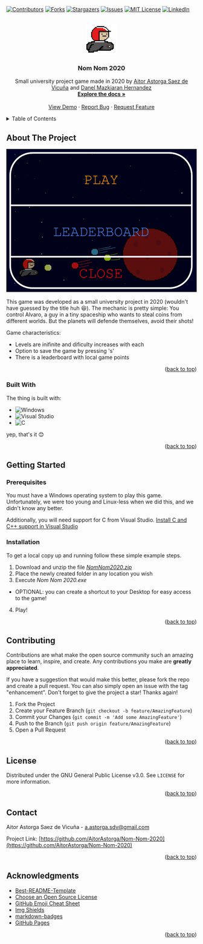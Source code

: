 <!-- Improved compatibility of back to top link: See: https://github.com/othneildrew/Best-README-Template/pull/73 -->
<a name="readme-top"></a>
<!--
*** Thanks for checking out the Best-README-Template. If you have a suggestion
*** that would make this better, please fork the repo and create a pull request
*** or simply open an issue with the tag "enhancement".
*** Don't forget to give the project a star!
*** Thanks again! Now go create something AMAZING! :D
-->



<!-- PROJECT SHIELDS -->
<!--
*** I'm using markdown "reference style" links for readability.
*** Reference links are enclosed in brackets [ ] instead of parentheses ( ).
*** See the bottom of this document for the declaration of the reference variables
*** for contributors-url, forks-url, etc. This is an optional, concise syntax you may use.
*** https://www.markdownguide.org/basic-syntax/#reference-style-links
-->
[![Contributors][contributors-shield]][contributors-url]
[![Forks][forks-shield]][forks-url]
[![Stargazers][stars-shield]][stars-url]
[![Issues][issues-shield]][issues-url]
[![MIT License][license-shield]][license-url]
[![LinkedIn][linkedin-shield]][linkedin-url]



<!-- PROJECT LOGO -->
<br />
<div align="center">
  <a href="https://github.com/AitorAstorga/Nom-Nom-2020">
    <img src="NomNom2020/img/alvaro1.bmp" alt="Logo" width="80" height="80">
  </a>

  <h3 align="center">Nom Nom 2020</h3>

  <p align="center">
    Small university project game made in 2020 by <a href="https://github.com/AitorAstorga">Aitor Astorga Saez de Vicuña</a> and <a href="https://github.com/">Danel Mazkiaran Hernandez</a>
    <br />
    <a href="https://github.com/AitorAstorga/Nom-Nom-2020"><strong>Explore the docs »</strong></a>
    <br />
    <br />
    <a href="https://github.com/AitorAstorga/Nom-Nom-2020">View Demo</a>
    ·
    <a href="https://github.com/AitorAstorga/Nom-Nom-2020/issues">Report Bug</a>
    ·
    <a href="https://github.com/AitorAstorga/Nom-Nom-2020/issues">Request Feature</a>
  </p>
</div>



<!-- TABLE OF CONTENTS -->
<details>
  <summary>Table of Contents</summary>
  <ol>
    <li>
      <a href="#about-the-project">About The Project</a>
      <ul>
        <li><a href="#built-with">Built With</a></li>
      </ul>
    </li>
    <li>
      <a href="#getting-started">Getting Started</a>
      <ul>
        <li><a href="#prerequisites">Prerequisites</a></li>
        <li><a href="#installation">Installation</a></li>
      </ul>
    </li>
    <li><a href="#usage">Usage</a></li>
    <li><a href="#contributing">Contributing</a></li>
    <li><a href="#license">License</a></li>
    <li><a href="#contact">Contact</a></li>
    <li><a href="#acknowledgments">Acknowledgments</a></li>
  </ol>
</details>



<!-- ABOUT THE PROJECT -->
## About The Project

![Product Name Screen Shot][product-screenshot]

This game was developed as a small university project in 2020 (wouldn't have guessed by the title huh :satisfied:). The mechanic is pretty simple: You control Alvaro, a guy in a tiny spaceship who wants to steal coins from different worlds. But the planets will defende themselves, avoid their shots!

Game characteristics:
* Levels are inifinite and dificulty increases with each
* Option to save the game by pressing 's'
* There is a leaderboard with local game points

<p align="right">(<a href="#readme-top">back to top</a>)</p>



### Built With

The thing is built with:

* ![Windows](https://img.shields.io/badge/Windows-0078D6?style=for-the-badge&logo=windows&logoColor=white)
* ![Visual Studio](https://img.shields.io/badge/Visual%20Studio-5C2D91.svg?style=for-the-badge&logo=visual-studio&logoColor=white)
* ![C](https://img.shields.io/badge/c-%2300599C.svg?style=for-the-badge&logo=c&logoColor=white)

yep, that's it :blush:

<p align="right">(<a href="#readme-top">back to top</a>)</p>



<!-- GETTING STARTED -->
## Getting Started
### Prerequisites

You must have a Windows operating system to play this game. Unfortunately, we were too young and Linux-less when we did this, and we didn't know any better.

Additionally, you will need support for C from Visual Studio. [Install C and C++ support in Visual Studio](https://learn.microsoft.com/en-us/cpp/build/vscpp-step-0-installation?view=msvc-170)

### Installation

To get a local copy up and running follow these simple example steps.

1. Download and unzip the file _[NomNom2020.zip](https://github.com/AitorAstorga/Nom-Nom-2020/releases/tag/1.0.0)_
2. Place the newly created folder in any location you wish
3. Execute _Nom Nom 2020.exe_
* OPTIONAL: you can create a shortcut to your Desktop for easy access to the game!

4. Play!

<p align="right">(<a href="#readme-top">back to top</a>)</p>



<!-- CONTRIBUTING -->
## Contributing

Contributions are what make the open source community such an amazing place to learn, inspire, and create. Any contributions you make are **greatly appreciated**.

If you have a suggestion that would make this better, please fork the repo and create a pull request. You can also simply open an issue with the tag "enhancement".
Don't forget to give the project a star! Thanks again!

1. Fork the Project
2. Create your Feature Branch (`git checkout -b feature/AmazingFeature`)
3. Commit your Changes (`git commit -m 'Add some AmazingFeature'`)
4. Push to the Branch (`git push origin feature/AmazingFeature`)
5. Open a Pull Request

<p align="right">(<a href="#readme-top">back to top</a>)</p>



<!-- LICENSE -->
## License

Distributed under the GNU General Public License v3.0. See `LICENSE` for more information.

<p align="right">(<a href="#readme-top">back to top</a>)</p>



<!-- CONTACT -->
## Contact

Aitor Astorga Saez de Vicuña - a.astorga.sdv@gmail.com

Project Link: [https://github.com/AitorAstorga/Nom-Nom-2020](https://github.com/AitorAstorga/Nom-Nom-2020)

<p align="right">(<a href="#readme-top">back to top</a>)</p>



<!-- ACKNOWLEDGMENTS -->
## Acknowledgments

* [Best-README-Template](https://github.com/othneildrew/Best-README-Template)
* [Choose an Open Source License](https://choosealicense.com)
* [GitHub Emoji Cheat Sheet](https://www.webpagefx.com/tools/emoji-cheat-sheet)
* [Img Shields](https://shields.io)
* [markdown-badges](https://github.com/Ileriayo/markdown-badges#table-of-contents)
* [GitHub Pages](https://pages.github.com)

<p align="right">(<a href="#readme-top">back to top</a>)</p>



<!-- MARKDOWN LINKS & IMAGES -->
<!-- https://www.markdownguide.org/basic-syntax/#reference-style-links -->
[contributors-shield]: https://img.shields.io/github/contributors/AitorAstorga/Nom-Nom-2020.svg?style=for-the-badge
[contributors-url]: https://github.com/AitorAstorga/Nom-Nom-2020/graphs/contributors
[forks-shield]: https://img.shields.io/github/forks/AitorAstorga/Nom-Nom-2020.svg?style=for-the-badge
[forks-url]: https://github.com/AitorAstorga/Nom-Nom-2020/network/members
[stars-shield]: https://img.shields.io/github/stars/AitorAstorga/Nom-Nom-2020.svg?style=for-the-badge
[stars-url]: https://github.com/AitorAstorga/Nom-Nom-2020/stargazers
[issues-shield]: https://img.shields.io/github/issues/AitorAstorga/Nom-Nom-2020.svg?style=for-the-badge
[issues-url]: https://github.com/AitorAstorga/Nom-Nom-2020/issues
[license-shield]: https://img.shields.io/github/license/AitorAstorga/Nom-Nom-2020.svg?style=for-the-badge
[license-url]: https://github.com/AitorAstorga/Nom-Nom-2020/blob/master/LICENSE
[linkedin-shield]: https://img.shields.io/badge/-LinkedIn-black.svg?style=for-the-badge&logo=linkedin&colorB=555
[linkedin-url]: https://linkedin.com/in/aitor-astorga-saez-de-vicuña

[product-screenshot]: NomNom2020/img/menu.bmp
